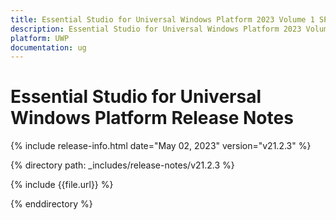 ```yaml
---
title: Essential Studio for Universal Windows Platform 2023 Volume 1 SP Release Release Notes  
description: Essential Studio for Universal Windows Platform 2023 Volume 1 SP Release Release Notes  
platform: UWP
documentation: ug
---
```


# Essential Studio for Universal Windows Platform  Release Notes  

{% include release-info.html date="May 02, 2023"  version="v21.2.3" %} 

{% directory path: _includes/release-notes/v21.2.3 %}

{% include {{file.url}} %}

{% enddirectory %}